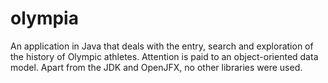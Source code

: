 # olympia
An application in Java that deals with the entry, search and exploration of the history of Olympic athletes. Attention is paid to an object-oriented data model. Apart from the JDK and OpenJFX, no other libraries were used.
